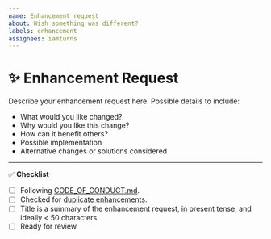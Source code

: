 ```yaml
---
name: Enhancement request
about: Wish something was different?
labels: enhancement
assignees: iamturns
---
```


<!--
Thanks for contributing!
-->

# :sparkles: Enhancement Request

Describe your enhancement request here. Possible details to include:

- What would you like changed?
- Why would you like this change?
- How can it benefit others?
- Possible implementation
- Alternative changes or solutions considered

---

<!--
Put an `x` in the checklist boxes to ackknowledge: `[x]`.
Feel free to submit now and complete the checklist items later.
If you're unsure about anything, don't hesitate to ask. We're here to help!
-->

:white_check_mark: **Checklist**

- [ ] Following [CODE_OF_CONDUCT.md](https://github.com/iamturns/create-exposed-app/blob/master/CODE_OF_CONDUCT.md).
- [ ] Checked for [duplicate enhancements](https://github.com/iamturns/create-exposed-app/issues?q=label%3Aenhancement).
- [ ] Title is a summary of the enhancement request, in present tense, and ideally < 50 characters
- [ ] Ready for review
